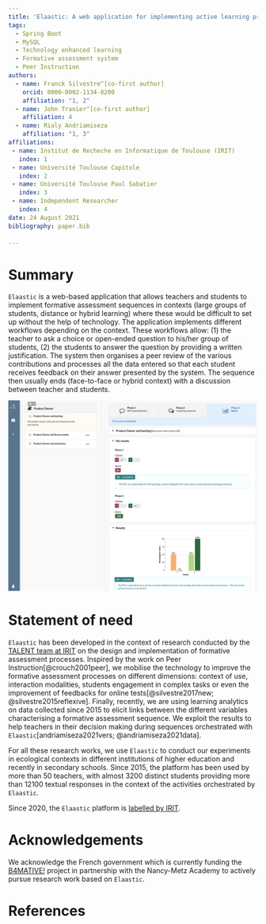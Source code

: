 ```yaml
---
title: 'Elaastic: A web application for implementing active learning processes'
tags:
  - Spring Boot
  - MySQL
  - Technology enhanced learning
  - Formative assessment system
  - Peer Instruction
authors:
  - name: Franck Silvestre^[co-first author]
    orcid: 0000-0002-1134-8200
    affiliation: "1, 2" 
  - name: John Tranier^[co-first author]
    affiliation: 4
  - name: Rialy Andriamiseza
    affiliation: "1, 3"
affiliations:
 - name: Institut de Recheche en Informatique de Toulouse (IRIT)
   index: 1
 - name: Université Toulouse Capitole
   index: 2
 - name: Université Toulouse Paul Sabatier
   index: 3
 - name: Independent Researcher
   index: 4
date: 24 August 2021
bibliography: paper.bib

---
```


# Summary

`Elaastic` is a web-based application that allows teachers and students to implement formative assessment sequences in 
contexts (large groups of students, distance or hybrid learning) where these would be difficult to set up  without the 
help of technology.
The application implements different workflows depending on the context. These workflows allow: (1) the teacher to ask a
choice or open-ended question to his/her group of students, (2) the students to answer the question by providing a 
written justification. The system then organises a peer review of the various contributions and processes all the data 
entered so that each student receives feedback on their answer presented by the system. The sequence then usually ends 
(face-to-face or hybrid context) with a discussion between teacher and students.  

![Elaastic - Interface presenting feedback to a student at the end of a sequence.\label{fig:elaastic}](elaastic.png)

# Statement of need

`Elaastic` has been developed in the context of research conducted by the 
[TALENT team at IRIT](https://www.irit.fr/en/departement/dep-interaction-collective-intelligence/talent-team/) on the 
design and implementation of formative assessment processes. Inspired by the work on Peer Instruction[@crouch2001peer], 
we mobilise the technology to improve the formative assessment processes on different dimensions: context of use, 
interaction modalities, students engagement in complex tasks or even the improvement of feedbacks for online tests[@silvestre2017new; @silvestre2015reflexive]. 
Finally, recently, we are using learning analytics on data collected since 2015 to elicit links between the different 
variables characterising a formative assessment sequence. We exploit the results to help teachers in their decision 
making during sequences orchestrated with `Elaastic`[andriamiseza2021vers; @andriamiseza2021data].

For all these research works, we use `Elaastic` to conduct our experiments in ecological contexts in different 
institutions of higher education and recently in secondary schools. Since 2015, the platform has been used by more than 
50 teachers, with almost 3200 distinct students providing more than 12100 textual responses in the context of the 
activities orchestrated by `Elaastic`.

Since 2020, the `Elaastic` platform is [labelled by IRIT](https://www.irit.fr/en/plateformes/elaastic-platform/).  

# Acknowledgements

We acknowledge the French government which is currently funding the [B4MATIVE!](https://www.irit.fr/b4mative/) project 
in partnership with the Nancy-Metz Academy to actively pursue research work based on `Elaastic`.

# References
